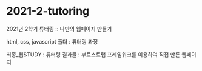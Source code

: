 # 2021-2-tutoring
2021년 2학기 튜터링 :: 나만의 웹페이지 만들기

html, css, javascript 폴더
  : 튜터링 과정
 
최종_웹STUDY
  : 튜터링 결과물
  : 부트스트랩 프레임워크를 이용하여 직접 만든 웹페이지 
